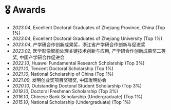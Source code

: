 # 🎖 Awards
- *2023.04*, Excellent Doctoral Graduates of Zhejiang Province, China (Top 1%)
- *2023.04*, Excellent Doctoral Graduates of Zhejiang University (Top 1%)
- *2023.04*, 产学研合作创新成果奖，浙江省产学研合作创新与促进奖
- *2023.02*, 医学影像智能处理关键技术创新与应用, 产学研合作创新成果奖二等奖, 中国产学研合作促进会
- *2022.10*, Huawei Fundamental Research Scholarship (Top 3%)
- *2021.10*, Tencent Doctoral Scholarship (Top 1%)
- *2021.10*, National Scholarship of China (Top 1%)
- *2021.09*, 发明创业奖项目奖银奖, 中国发明协会
- *2020.10*, Outstanding Doctoral Student Scholarship (Top 3%)
- *2019.10*, Doctoral Freshman Scholarship (Top 3%)
- *2016.10*, Chinese Bank Scholarship (Undergraduate) (Top 1%)
- *2015.10*, National Scholarship (Undergraduate) (Top 1%)
